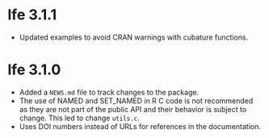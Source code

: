 # lfe 3.1.1

* Updated examples to avoid CRAN warnings with cubature functions.

# lfe 3.1.0

* Added a `NEWS.md` file to track changes to the package.
* The use of NAMED and SET_NAMED in R C code is not recommended as they are not
  part of the public API and their behavior is subject to change. This led to
  change `utils.c`.
* Uses DOI numbers instead of URLs for references in the documentation.
